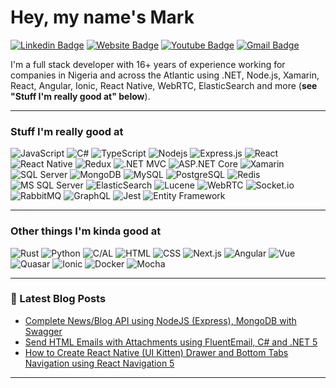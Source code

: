 # Hey, my name's Mark

[![Linkedin Badge](https://img.shields.io/badge/-coommark-blue?style=flat&logo=Linkedin&logoColor=white&link=https://www.linkedin.com/in/coommark/)](https://www.linkedin.com/in/coommark/)
[![Website Badge](https://img.shields.io/badge/-markscodingspot.com-47CCCC?style=flat&logo=Google-Chrome&logoColor=white&link=https://markscodingspot.com)](https://markscodingspot.com)
[![Youtube Badge](https://img.shields.io/badge/-MarksCodingSpot-red?style=flat&logo=youtube&logoColor=white&link=https://www.youtube.com/MarksCodingSpot)](https://www.youtube.com/MarksCodingSpot)
[![Gmail Badge](https://img.shields.io/badge/-coommark-c14438?style=flat&logo=Gmail&logoColor=white&link=mailto:coommark@gmail.com)](mailto:coommark@gmail.com)

I'm a full stack developer with 16+ years of experience working for companies in Nigeria and across the Atlantic using .NET, Node.js, Xamarin, React, Angular, Ionic, React Native, WebRTC, ElasticSearch and more (**see "Stuff I'm really good at" below**).

---

### Stuff I'm really good at
![JavaScript](https://img.shields.io/badge/-JavaScript-F7DF1E?style=flat-square&logo=JavaScript&logoColor=black)
![C#](https://img.shields.io/badge/-C%23-239120?style=flat-square&logo=C%20Sharp&logoColor=white)
![TypeScript](https://img.shields.io/badge/-TypeScript-007ACC?style=flat-square&logo=TypeScript&logoColor=white)
![Nodejs](https://img.shields.io/badge/-Nodejs-43853d?style=flat-square&logo=Node.js&logoColor=white)
![Express.js](https://img.shields.io/badge/-Express.js-000000?style=flat-square&logo=Express&logoColor=white)
![React](https://img.shields.io/badge/-React-61DAFB?style=flat-square&logo=React&logoColor=black)
![React Native](https://img.shields.io/badge/-React%20Native-61DAFB?style=flat-square&logo=React&logoColor=black)
![Redux](https://img.shields.io/badge/-Redux-764ABC?style=flat-square&logo=Redux&logoColor=white)
![.NET MVC](https://img.shields.io/badge/-.NET%20MVC-512BD4?style=flat-square&logo=.NET&logoColor=white)
![ASP.NET Core](https://img.shields.io/badge/-ASP.NET%20Core-512BD4?style=flat-square&logo=.NET&logoColor=white)
![Xamarin](https://img.shields.io/badge/-Xamarin-3498DB?style=flat-square&logo=Xamarin&logoColor=white)
![SQL Server](https://img.shields.io/badge/-SQL%20Server-CC2927?style=flat-square&logo=Microsoft%20SQL%20Server&logoColor=white)
![MongoDB](https://img.shields.io/badge/-MongoDB-47A248?style=flat-square&logo=MongoDB&logoColor=white)
![MySQL](https://img.shields.io/badge/-MySQL-4479A1?style=flat-square&logo=MySQL&logoColor=white)
![PostgreSQL](https://img.shields.io/badge/-PostgreSQL-336791?style=flat-square&logo=PostgreSQL&logoColor=white)
![Redis](https://img.shields.io/badge/-Redis-DC382D?style=flat-square&logo=Redis&logoColor=white)
![MS SQL Server](https://img.shields.io/badge/-MS%20SQL%20Server-CC2927?style=flat-square&logo=Microsoft%20SQL%20Server&logoColor=white)
![ElasticSearch](https://img.shields.io/badge/-ElasticSearch-005571?style=flat-square&logo=Elasticsearch&logoColor=white)
![Lucene](https://img.shields.io/badge/-Lucene-FF9C00?style=flat-square&logo=Apache%20Lucene&logoColor=white)
![WebRTC](https://img.shields.io/badge/-WebRTC-333333?style=flat-square&logo=WebRTC&logoColor=white)
![Socket.io](https://img.shields.io/badge/-Socket.io-010101?style=flat-square&logo=Socket.io&logoColor=white)
![RabbitMQ](https://img.shields.io/badge/-RabbitMQ-FF6600?style=flat-square&logo=RabbitMQ&logoColor=white)
![GraphQL](https://img.shields.io/badge/-GraphQL-E10098?style=flat-square&logo=GraphQL&logoColor=white)
![Jest](https://img.shields.io/badge/-Jest-C21325?style=flat-square&logo=Jest&logoColor=white)
![Entity Framework](https://img.shields.io/badge/-Entity%20Framework-512BD4?style=flat-square&logo=.NET&logoColor=white)

---

### Other things I'm kinda good at

![Rust](https://img.shields.io/badge/-Rust-000000?style=flat-square&logo=Rust&logoColor=white)
![Python](https://img.shields.io/badge/-Python-3776AB?style=flat-square&logo=Python&logoColor=white)
![C/AL](https://img.shields.io/badge/-C%2FAL-00599C?style=flat-square&logo=Microsoft%20Dynamics%20NAV&logoColor=white)
![HTML](https://img.shields.io/badge/-HTML-E34F26?style=flat-square&logo=HTML5&logoColor=white)
![CSS](https://img.shields.io/badge/-CSS-1572B6?style=flat-square&logo=CSS3&logoColor=white)
![Next.js](https://img.shields.io/badge/-Next.js-000000?style=flat-square&logo=Next.js&logoColor=white)
![Angular](https://img.shields.io/badge/-Angular-DD0031?style=flat-square&logo=Angular&logoColor=white)
![Vue](https://img.shields.io/badge/-Vue-4FC08D?style=flat-square&logo=Vue.js&logoColor=white)
![Quasar](https://img.shields.io/badge/-Quasar-1976D2?style=flat-square&logo=Quasar&logoColor=white)
![Ionic](https://img.shields.io/badge/-Ionic-3880FF?style=flat-square&logo=Ionic&logoColor=white)
![Docker](https://img.shields.io/badge/-Docker-2496ED?style=flat-square&logo=Docker&logoColor=white)
![Mocha](https://img.shields.io/badge/-Mocha-8D6748?style=flat-square&logo=Mocha&logoColor=white)

---

### 📕 Latest Blog Posts
- [Complete News/Blog API using NodeJS (Express), MongoDB with Swagger](https://markscodingspot.com/complete-news-blog-api-using-nodejs-express-mongodb-with-swagger)
- [Send HTML Emails with Attachments using FluentEmail, C# and .NET 5](https://markscodingspot.com/send-html-emails-with-attachments-using-fluent-email-csharp-and-net-5)
- [How to Create React Native (UI Kitten) Drawer and Bottom Tabs Navigation using React Navigation 5](https://markscodingspot.com/how-to-create-react-native-ui-kitten-drawer-and-bottom-tabs-navigation-using-react-navigation-5/)

---
